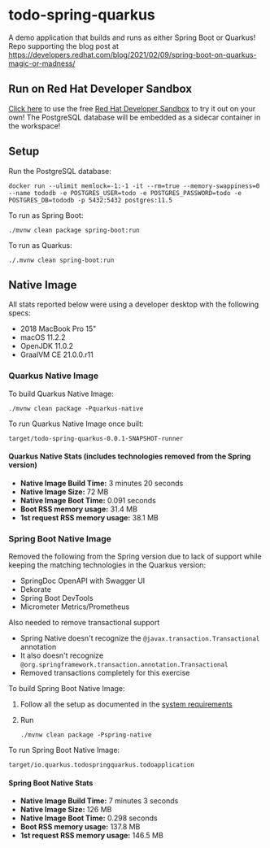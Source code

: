 # todo-spring-quarkus
A demo application that builds and runs as either Spring Boot or Quarkus! Repo supporting the blog post at https://developers.redhat.com/blog/2021/02/09/spring-boot-on-quarkus-magic-or-madness/

## Run on Red Hat Developer Sandbox
[Click here](https://workspaces.openshift.com/f?url=https://github.com/edeandrea/todo-spring-quarkus) to use the free [Red Hat Developer Sandbox](https://developers.redhat.com/developer-sandbox) to try it out on your own! The PostgreSQL database will be embedded as a sidecar container in the workspace!

## Setup
Run the PostgreSQL database:

```
docker run --ulimit memlock=-1:-1 -it --rm=true --memory-swappiness=0 --name tododb -e POSTGRES_USER=todo -e POSTGRES_PASSWORD=todo -e POSTGRES_DB=tododb -p 5432:5432 postgres:11.5
```

To run as Spring Boot:

```
./mvnw clean package spring-boot:run
```

To run as Quarkus:

```
./.mvnw clean spring-boot:run
```

## Native Image
All stats reported below were using a developer desktop with the following specs:
- 2018 MacBook Pro 15"
- macOS 11.2.2
- OpenJDK 11.0.2
- GraalVM CE 21.0.0.r11

### Quarkus Native Image

To build Quarkus Native Image:

```shell
./mvnw clean package -Pquarkus-native
```

To run Quarkus Native Image once built:

```shell
target/todo-spring-quarkus-0.0.1-SNAPSHOT-runner
```

#### Quarkus Native Stats (includes technologies removed from the Spring version)
- **Native Image Build Time:** 3 minutes 20 seconds
- **Native Image Size:** 72 MB
- **Native Image Boot Time:** 0.091 seconds
- **Boot RSS memory usage:** 31.4 MB
- **1st request RSS memory usage:** 38.1 MB

### Spring Boot Native Image
Removed the following from the Spring version due to lack of support while keeping the matching technologies in the Quarkus version:
- SpringDoc OpenAPI with Swagger UI
- Dekorate
- Spring Boot DevTools
- Micrometer Metrics/Prometheus

Also needed to remove transactional support
- Spring Native doesn't recognize the `@javax.transaction.Transactional` annotation
- It also doesn't recognize `@org.springframework.transaction.annotation.Transactional`
- Removed transactions completely for this exercise

To build Spring Boot Native Image:
1. Follow all the setup as documented in the [system requirements](https://docs.spring.io/spring-native/docs/current/reference/htmlsingle/#_system_requirements_2)
1. Run

   ```shell
   ./mvnw clean package -Pspring-native
   ```

To run Spring Boot Native Image:

```shell
target/io.quarkus.todospringquarkus.todoapplication
```

#### Spring Boot Native Stats
- **Native Image Build Time:** 7 minutes 3 seconds
- **Native Image Size:** 126 MB
- **Native Image Boot Time:** 0.298 seconds 
- **Boot RSS memory usage:** 137.8 MB
- **1st request RSS memory usage:** 146.5 MB
